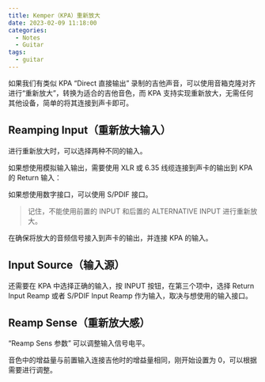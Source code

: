 ```yaml
---
title: Kemper（KPA）重新放大
date: 2023-02-09 11:18:00
categories:
  - Notes
  - Guitar
tags:
  - guitar
---
```


如果我们有类似 KPA “Direct 直接输出” 录制的吉他声音，可以使用音箱克隆对齐进行“重新放大”，转换为适合的吉他音色，而 KPA 支持实现重新放大，无需任何其他设备，简单的将其连接到声卡即可。

<!-- more -->

## Reamping Input（重新放大输入）

进行重新放大时，可以选择两种不同的输入。

如果想使用模拟输入输出，需要使用 XLR 或 6.35 线缆连接到声卡的输出到 KPA 的 Return 输入：

<hairy-image src="https://pic.imgdb.cn/item/63e4637e4757feff3398f65e.jpg" />

如果想使用数字接口，可以使用 S/PDIF 接口。

<hairy-image src="https://pic.imgdb.cn/item/63e463b54757feff33997826.jpg" />

> 记住，不能使用前置的 INPUT 和后置的 ALTERNATIVE INPUT 进行重新放大。 

在确保将放大的音频信号接入到声卡的输出，并连接 KPA 的输入。

<hairy-image src="https://pic.imgdb.cn/item/63e4648d4757feff339b3bb8.jpg" />

## Input Source（输入源）

还需要在 KPA 中选择正确的输入，按 INPUT 按钮，在第三个项中，选择 Return Input Reamp 或者 S/PDIF Input Reamp 作为输入，取决与想使用的输入接口。

<hairy-image src="https://pic.imgdb.cn/item/63e464fa4757feff339c1b06.jpg" />

## Reamp Sense（重新放大感）

“Reamp Sens 参数” 可以调整输入信号电平。

<hairy-image src="https://pic.imgdb.cn/item/63e465b94757feff339d9ba0.jpg" />

音色中的增益量与前置输入连接吉他时的增益量相同，刚开始设置为 0，可以根据需要进行调整。